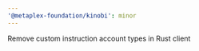 ```yaml
---
'@metaplex-foundation/kinobi': minor
---
```


Remove custom instruction account types in Rust client
